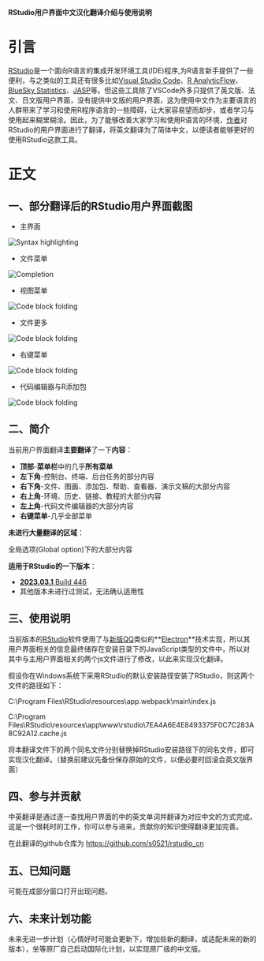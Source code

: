 **RStudio用户界面中文汉化翻译介绍与使用说明**

# 引言

[RStudio](https://posit.co/download/rstudio-desktop/)是一个面向R语言的集成开发环境工具(IDE)程序,为R语言新手提供了一些便利，与之类似的工具还有很多比如[Visual Studio Code](https://code.visualstudio.com/)、[R AnalyticFlow](https://r.analyticflow.com/en/)、[BlueSky Statistics](https://www.blueskystatistics.com/)、[JASP](https://jasp-stats.org/)等。但这些工具除了VSCode外多只提供了英文版、法文、日文版用户界面，没有提供中文版的用户界面，这为使用中文作为主要语言的人群带来了学习和使用R程序语言的一些障碍，让大家容易望而却步，或者学习与使用起来糊里糊涂。因此，为了能够改善大家学习和使用R语言的环境，[作者](https://s0521.github.io/cn/vitae/)对RStudio的用户界面进行了翻译，将英文翻译为了简体中文，以便读者能够更好的使用RStudio这款工具。

# 正文

## 一、部分翻译后的RStudio用户界面截图

- 主界面


![Syntax highlighting](https://github.com/s0521/rstudio_cn/raw/master/01主界面.png)

- 文件菜单


![Completion](https://github.com/s0521/rstudio_cn/raw/master/02文件菜单.png)

- 视图菜单


![Code block folding](https://github.com/s0521/rstudio_cn/raw/master/03视图菜单.png)

- 文件更多


![Code block folding](https://github.com/s0521/rstudio_cn/raw/master/04文件更多.png)

- 右键菜单


![Code block folding](https://github.com/s0521/rstudio_cn/raw/master/05右键菜单.png)

- 代码编辑器与R添加包


![Code block folding](https://github.com/s0521/rstudio_cn/raw/master/06代码编辑器与R添加包.png)

## 二、简介

当前用户界面翻译**主要翻译**了一下**内容**：

- **顶部**-**菜单栏**中的几乎**所有菜单**
- **左下角**-控制台、终端、后台任务的部分内容
- **右下角**-文件、图画、添加包、帮助、查看器、演示文稿的大部分内容
- **右上角**-环境、历史、链接、教程的大部分内容
- **左上角**-代码文件编辑器的大部分内容
- **右键菜单**-几乎全部菜单

**未进行大量翻译的区域**：

全局选项(Global option)下的大部分内容

**适用于RStudio的一下版本**：

- [**2023.03.1** Build 446](https://download1.rstudio.org/electron/windows/RStudio-2023.03.1-446.exe)
- 其他版本未进行过测试，无法确认适用性

## 三、使用说明

当前版本的[RStudio](https://posit.co/download/rstudio-desktop/)软件使用了与[新版QQ](https://im.qq.com/pcqq/index.shtml)类似的**[Electron](https://www.electronjs.org/zh/)**技术实现，所以其用户界面相关的信息最终储存在安装目录下的JavaScript类型的文件中，所以对其中与主用户界面相关的两个js文件进行了修改，以此来实现汉化翻译。

假设你在Windows系统下采用RStudio的默认安装路径安装了RStudio，则这两个文件的路径如下：

C:\Program Files\RStudio\resources\app\.webpack\main\index.js

C:\Program Files\RStudio\resources\app\www\rstudio\7EA4A6E4E8493375F0C7C283A8C92A12.cache.js

将本翻译文件下的两个同名文件分别替换掉RStudio安装路径下的同名文件，即可实现汉化翻译。（替换前建议先备份保存原始的文件，以便必要时回滚会英文版界面）

## 四、参与并贡献

中英翻译是通过逐一查找用户界面的中的英文单词并翻译为对应中文的方式完成，这是一个很耗时的工作，你可以参与进来，贡献你的知识使得翻译更加完善。

在此翻译的github仓库为 https://github.com/s0521/rstudio_cn

## 五、已知问题

可能在成部分窗口打开出现问题。

## 六、未来计划功能

未来无进一步计划（心情好时可能会更新下，增加些新的翻译，或适配未来的新的版本），坐等原厂自己启动国际化计划，以实现原厂级的中文版。